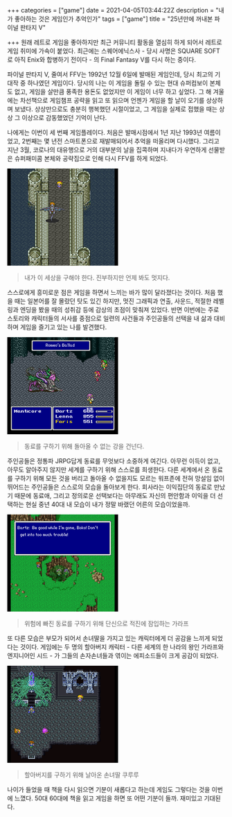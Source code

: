 +++
categories = ["game"]
date = 2021-04-05T03:44:22Z
description = "내가 좋아하는 것은 게임인가 추억인가"
tags = ["game"]
title = "25년만에 꺼내본 파이널 판타지 V"

+++
원래 레트로 게임을 좋아하지만 최근 커뮤니티 활동을 열심히 하게 되어서 레트로 게임 취미에 가속이 붙었다. 최근에는 스퀘어에닉스사 - 당시 사명은 SQUARE SOFT로 아직 Enix와 합병하기 전이다 - 의 Final Fantasy  V를 다시 하는 중이다.

파이널 판타지 V, 줄여서 FFV는 1992년 12월 6일에 발매된 게임인데, 당시 최고의 기대작 중 하나였던 게임이다. 당시의 나는 이 게임을 돌릴 수 있는 현대 슈퍼컴보이 본체도 없고, 게임을 살만큼 풍족한 용돈도 없었지만 이 게임이 너무 하고 싶었다. 그 해 겨울에는 차선책으로 게임챔프 공략을 읽고 또 읽으며 언젠가 게임을 할 날이 오기를 상상하며 보냈다. 상상만으로도 충분히 행복했던 시절이었고, 그 게임을 실제로 접했을 때는 상상 그 이상으로 감동했었던 기억이 난다. 

나에게는 이번이 세 번째 게임플레이다. 처음은 발매시점에서 1년 지난 1993년 여름이었고, 2번째는 몇 년전 스마트폰으로 재발매되어서 추억을 떠올리며 다시했다. 그리고 지난 3월, 코로나의 대유행으로 거의 대부분의 날을 집콕하며 지내다가 우연하게 선물받은 슈퍼패미콤 본체와 공략집으로 인해 다시 FFV를 하게 되었다.

![ffv-1](/images/ffv-1.bmp)
> 내가 이 세상을 구해야 한다. 진부하지만 언제 봐도 멋지다.

스스로에게 흥미로운 점은 게임을 하면서 느끼는 바가 많이 달라졌다는 것이다. 처음 했을 때는 일본어를 잘 몰랐던 탓도 있긴 하지만, 멋진 그래픽과 연출, 사운드, 적절한 레벨링과 엔딩을 봤을 때의 성취감 등에 감상의 초점이 맞춰져 있었다. 반면 이번에는 주로 스토리와 캐릭터들의 서사를 중점으로 일련의 사건들과 주인공들의 선택을 내 삶과 대비하며 게임을 즐기고 있는 나를 발견했다.

![ffv-2](/images/ffv-2.bmp)
> 동료를 구하기 위해 돌아올 수 없는 강을 건넌다.

주인공들은 정통파 JRPG답게 동료를 무엇보다 소중하게 여긴다. 아무런 이득이 없고, 아무도 알아주지 않지만 세계를 구하기 위해 스스로를 희생한다. 다른 세계에서 온 동료를 구하기 위해 모든 것을 버리고 돌아올 수 없을지도 모르는 워프존에 전혀 망설임 없이 뛰어드는 주인공들은 스스로의 모습을 돌아보게 한다. 회사라는 이익집단의 동료로 만났기 때문에 동료애, 그리고 정의로운 선택보다는 아무래도 자신의 편안함과 이익을 더 선택하는 현실 중년 40대 내 모습이 내가 정말 바랬던 어른의 모습이었을까.

![ffv-3](/images/ffv-3.bmp)
> 위험에 빠진 동료를 구하기 위해 단신으로 적진에 잠입하는 가라프

또 다른 모습은 부모가 되어서 손녀딸을 가지고 있는 캐릭터에게 더 공감을 느끼게 되었다는 것이다. 게임에는 두 명의 할아버지 캐릭터 - 다른 세계의 한 나라의 왕인 가라프와 엔지니어인 시드 - 가 그들의 손자손녀들과 엮이는 에피소드들이 크게 공감이 되었다.

![ffv-4](/images/ffv-4.bmp)
> 할아버지를 구하기 위해 날아온 손녀딸 쿠루루

나이가 들었을 때 책을 다시 읽으면 기분이 새롭다고 하는데 게임도 그렇다는 것을 이번에 느꼈다. 50대 60대에 책을 읽고 게임을 하면 또 어떤 기분이 들까. 재미있고 기대된다.